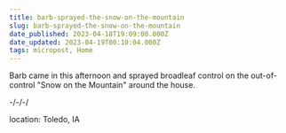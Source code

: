 ```yaml
---
title: barb-sprayed-the-snow-on-the-mountain
slug: barb-sprayed-the-snow-on-the-mountain
date_published: 2023-04-18T19:09:00.000Z
date_updated: 2023-04-19T00:10:04.000Z
tags: micropost, Home
---
```


Barb came in this afternoon and sprayed broadleaf control on the out-of-control "Snow on the Mountain" around the house.

-/-/-/

location: Toledo, IA
